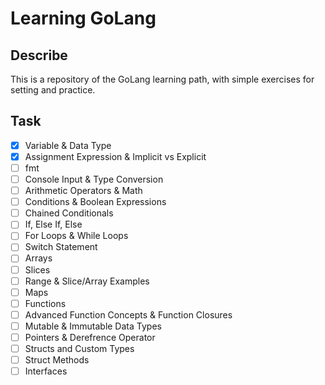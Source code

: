 # Learning GoLang

## Describe

This is a repository of the GoLang learning path, with simple exercises for setting and practice.

## Task

- [X] Variable & Data Type
- [X] Assignment Expression & Implicit vs Explicit
- [ ] fmt
- [ ] Console Input & Type Conversion
- [ ] Arithmetic Operators & Math
- [ ] Conditions & Boolean Expressions
- [ ] Chained Conditionals
- [ ] If, Else If, Else
- [ ] For Loops & While Loops
- [ ] Switch Statement
- [ ] Arrays
- [ ] Slices
- [ ] Range & Slice/Array Examples
- [ ] Maps
- [ ] Functions
- [ ] Advanced Function Concepts & Function Closures
- [ ] Mutable & Immutable Data Types
- [ ] Pointers & Derefrence Operator
- [ ] Structs and Custom Types
- [ ] Struct Methods
- [ ] Interfaces
